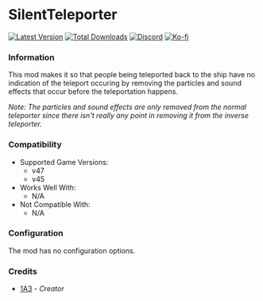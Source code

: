 # SilentTeleporter

[![Latest Version](https://img.shields.io/thunderstore/v/Dev1A3/SilentTeleporter?style=for-the-badge&logo=thunderstore&logoColor=white)](https://thunderstore.io/c/lethal-company/p/Dev1A3/SilentTeleporter)
[![Total Downloads](https://img.shields.io/thunderstore/dt/Dev1A3/SilentTeleporter?style=for-the-badge&logo=thunderstore&logoColor=white)](https://thunderstore.io/c/lethal-company/p/Dev1A3/SilentTeleporter)
[![Discord](https://img.shields.io/discord/646323142737788928?style=for-the-badge&logo=discord&logoColor=white&label=Discord)](https://discord.gg/DZD2apDnMM)
[![Ko-fi](https://img.shields.io/badge/Donate-F16061.svg?style=for-the-badge&logo=ko-fi&logoColor=white&label=Ko-fi)](https://ko-fi.com/K3K8SOM8U)

### Information

This mod makes it so that people being teleported back to the ship have no indication of the teleport occuring by removing the particles and sound effects that occur before the teleportation happens.

_Note: The particles and sound effects are only removed from the normal teleporter since there isn't really any point in removing it from the inverse teleporter._

### Compatibility

- Supported Game Versions:
  - v47
  - v45
- Works Well With:
  - N/A
- Not Compatible With:
  - N/A

### Configuration

The mod has no configuration options.

### Credits

- [1A3](https://github.com/1A3Dev) - _Creator_
